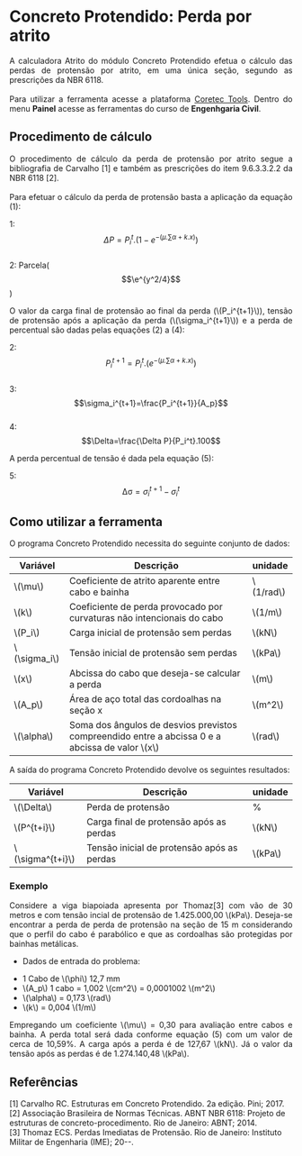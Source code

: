 <script src='https://cdnjs.cloudflare.com/ajax/libs/mathjax/2.7.4/MathJax.js?config=default'></script>

<h1>Concreto Protendido: Perda por atrito</h1>

<p align="justify">A calculadora Atrito do módulo Concreto Protendido efetua o cálculo das perdas de protensão por atrito, em uma única seção, segundo as prescrições da NBR 6118.<br>
<br>
Para utilizar a ferramenta acesse a plataforma <a href="https://www.coretectools.com.br/" target="_blank">Coretec Tools</a>. Dentro do menu <b>Painel</b> acesse as ferramentas do curso de <b>Engenhgaria Civil</b>.</p>

<h2>Procedimento de cálculo</h2>

<p align="justify">O procedimento de cálculo da perda de protensão por atrito segue a bibliografia de Carvalho [1] e também as prescrições do item 9.6.3.3.2.2 da NBR 6118 [2].<br>
<br>
Para efetuar o cálculo da perda de protensão basta a aplicação da equação (1):</p>

1:  $$\Delta P = P_i^t.(1-e^{-(\mu.\sum\alpha+k.x)})$$  
2:  Parcela($$\e^{y^2/4}$$)  

<p align="justify">O valor da carga final de protensão ao final da perda (\(P_i^{t+1}\)), tensão de protensão após a aplicação da perda (\(\sigma_i^{t+1}\)) e a perda de percentual são dadas pelas equações (2) a (4):</p>

2:  $$P_i^{t+1} = P_i^t.(e^{-(\mu.\sum\alpha+k.x)})$$  
3:  $$\sigma_i^{t+1}=\frac{P_i^{t+1}}{A_p}$$  
4:  $$\Delta=\frac{\Delta P}{P_i^t}.100$$  

<p align="justify">A perda percentual de tensão é dada pela equação (5):</p>

5:  $$\mathrm{\Delta\sigma}=\sigma_i^{t+1}-\sigma_i^t$$

<h2>Como utilizar a ferramenta</h2>

<p align="justify">O programa Concreto Protendido necessita do seguinte conjunto de dados:</p>

<table>
<thead>
  <tr>
    <th>Variável</th>
    <th>Descrição</th>
    <th>unidade</th>
  </tr>
</thead>
<tbody>
  <tr>
    <td>\(\mu\)</td>
    <td>Coeficiente de atrito aparente entre cabo e bainha</td>
    <td>\(1/rad\)</td>
  </tr>
  <tr>
    <td>\(k\)</td>
    <td>Coeficiente de perda provocado por curvaturas não intencionais do cabo</td>
    <td>\(1/m\)</td>
  </tr>
  <tr>
    <td>\(P_i\)</td>
    <td>Carga inicial de protensão sem perdas</td>
    <td>\(kN\)</td>
  </tr>
  <tr>
    <td>\(\sigma_i\)</td>
    <td>Tensão inicial de protensão sem perdas</td>
    <td>\(kPa\)</td>
  </tr>
  <tr>
    <td>\(x\)</td>
    <td>Abcissa do cabo que deseja-se calcular a perda</td>
    <td>\(m\)</td>
  </tr>
  <tr>
    <td>\(A_p\)</td>
    <td>Área de aço total das cordoalhas na seção x</td>
    <td>\(m^2\)</td>
  </tr>
  <tr>
    <td>\(\alpha\)</td>
    <td>Soma dos ângulos de desvios previstos compreendido entre a abcissa 0 e a abcissa de valor \(x\)</td>
    <td>\(rad\)</td>
  </tr>
</tbody>
</table>

<p align="justify">A saída do programa Concreto Protendido devolve os seguintes resultados:</p>

<table>
<thead>
  <tr>
    <th>Variável</th>
    <th>Descrição</th>
    <th>unidade</th>
  </tr>
</thead>
<tbody>
  <tr>
    <td>\(\Delta\)</td>
    <td>Perda de protensão</td>
    <td>%</td>
  </tr>
  <tr>
    <td>\(P^{t+i}\)</td>
    <td>Carga final de protensão após as perdas</td>
    <td>\(kN\)</td>
  </tr>
  <tr>
    <td>\(\sigma^{t+i}\)</td>
    <td>Tensão inicial de protensão após as perdas</td>
    <td>\(kPa\)</td>
  </tr>
</tbody>
</table>

<h3>Exemplo</h3>

<p align="justify">Considere a viga biapoiada apresenta por Thomaz[3] com vão de 30 metros e com tensão incial de protensão de 1.425.000,00 \(kPa\). Deseja-se encontrar a perda de perda de protensão na seção de 15 m considerando que o perfil do cabo é parabólico e que as cordoalhas são protegidas por bainhas metálicas.</p>

* Dados de entrada do problema:
<ul>
<li>1 Cabo de \(\phi\) 12,7 mm</li>
<li>\(A_p\) 1 cabo = 1,002 \(cm^2\) = 0,0001002 \(m^2\)</li>
<li>\(\alpha\) = 0,173 \(rad\)</li>
<li>\(k\) = 0,004 \(1/m\)</li>
</ul>

<p align="justify">Empregando um coeficiente \(\mu\) = 0,30 para avaliação entre cabos e bainha. A perda total será dada conforme equação (5) com um valor de cerca de 10,59%. A carga após a perda é de 127,67 \(kN\). Já o valor da tensão após as perdas é de 1.274.140,48 \(kPa\).</p>

<h2>Referências</h2>

[1]	Carvalho RC. Estruturas em Concreto Protendido. 2a edição. Pini; 2017.  
[2]	Associação Brasileira de Normas Técnicas. ABNT NBR 6118: Projeto de estruturas de concreto-procedimento. Rio de Janeiro: ABNT; 2014.  
[3]	Thomaz ECS. Perdas Imediatas de Protensão. Rio de Janeiro: Instituto Militar de Engenharia (IME); 20--.  
